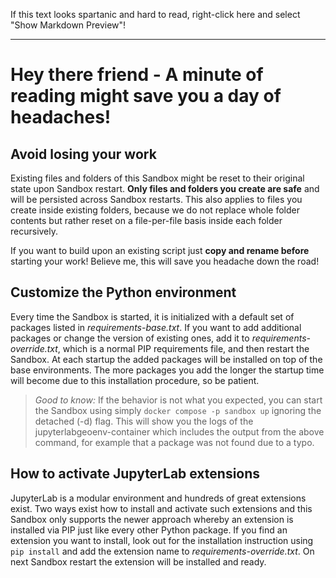 If this text looks spartanic and hard to read, right-click here and select "Show
Markdown Preview"!

***

# Hey there friend - A minute of reading might save you a day of headaches!

## Avoid losing your work
Existing files and folders of this Sandbox might be reset to their original
state upon Sandbox restart. **Only files and folders you create are safe** and
will be persisted across Sandbox restarts. This also applies to files you create
inside existing folders, because we do not replace whole folder contents but
rather reset on a file-per-file basis inside each folder recursively.

If you want to build upon an existing script just **copy and rename before**
starting your work! Believe me, this will save you headache down the road!


## Customize the Python environment
Every time the Sandbox is started, it is initialized with a default set of
packages listed in _requirements-base.txt_. If you want to add additional
packages or change the version of existing ones, add it to
_requirements-override.txt_, which is a normal PIP requirements file, and then
restart the Sandbox. At each startup the added packages will be installed on top
of the base environments. The more packages you add the longer the startup time
will become due to this installation procedure, so be patient.

> _Good to know:_ If the behavior is not what you expected, you can start the
> Sandbox using simply `docker compose -p sandbox up` ignoring the detached (-d) flag. This
will show you the logs of the jupyterlabgeoenv-container which includes the
output from the above command, for example that a package was not found due to a
typo.

## How to activate JupyterLab extensions
JupyterLab is a modular environment and hundreds of great extensions exist. Two
ways exist how to install and activate such extensions and this Sandbox only
supports the newer approach whereby an extension is installed via PIP just like
every other Python package. If you find an extension you want to install, look
out for the installation instruction using `pip install` and add the extension
name to _requirements-override.txt_. On next Sandbox restart the extension will
be installed and ready.
